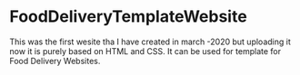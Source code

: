 # FoodDeliveryTemplateWebsite
This was the first wesite tha I have created in march -2020 but uploading it now it is purely based on HTML and CSS.
It can be used for template for Food Delivery Websites.
